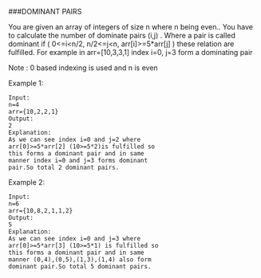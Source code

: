 ###DOMINANT PAIRS

You are given an array of integers of size n where n being even.. You have to calculate the number of dominate pairs (i,j) . Where a pair is called dominant if ( 0<=i<n/2, n/2<=j<n, arr[i]>=5*arr[j] ) these relation are fulfilled.  For example  in arr=[10,3,3,1] index i=0, j=3 form a dominating pair

Note : 0 based indexing is used  and n is even 

Example 1:
```
Input:
n=4
arr={10,2,2,1}
Output:
2
Explanation:
As we can see index i=0 and j=2 where
arr[0]>=5*arr[2] (10>=5*2)is fulfilled so
this forms a dominant pair and in same
manner index i=0 and j=3 forms dominant
pair.So total 2 dominant pairs.
```

Example 2:
```
Input:
n=6
arr={10,8,2,1,1,2}
Output:
5
Explanation:
As we can see index i=0 and j=3 where
arr[0]>=5*arr[3] (10>=5*1) is fulfilled so
this forms a dominant pair and in same
manner (0,4),(0,5),(1,3),(1,4) also form
dominant pair.So total 5 dominant pairs.
```
